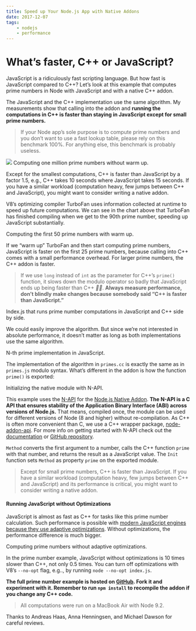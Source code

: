 ```yaml
---
title: Speed up Your Node.js App with Native Addons
date: 2017-12-07
tags: 
    - nodejs
    - performance
---
```

# What’s faster, C++ or JavaScript?

JavaScript is a ridiculously fast scripting language. But how fast is JavaScript
compared to C++? Let’s look at this example that computes prime numbers in Node
with JavaScript and with a native C++ addon.

The JavaScript and the C++ implementation use the same algorithm. My
measurements show that calling into the addon and **running the computations in
C++ is faster than staying in JavaScript except for small prime numbers.**

> If your Node app’s sole purpose is to compute prime numbers and you don’t want
> to use a fast lookup table, please rely on this benchmark 100%. For anything
else, this benchmark is probably useless.

![](https://cdn-images-1.medium.com/max/2000/1*xi9exVfLunfqUKZ20C71kQ.png)
<span class="figcaption_hack">Computing one million prime numbers without warm up.</span>

Except for the smallest computations, C++ is faster than JavaScript by a factor
1.5, e.g., C++ takes 10 seconds where JavaScript takes 15 seconds. If you have a
similar workload (computation heavy, few jumps between C++ and JavaScript), you
might want to consider writing a native addon.

V8’s optimizing compiler TurboFan uses information collected at runtime to speed
up future computations. We can see in the chart above that TurboFan has finished
compiling when we get to the 90th prime number, speeding up JavaScript
substantially.

<span class="figcaption_hack">Computing the first 50 prime numbers with warm up.</span>

If we “warm up” TurboFan and then start computing prime numbers, JavaScript is
faster on the first 25 prime numbers, because calling into C++ comes with a
small performance overhead. For larger prime numbers, the C++ addon is faster.

> If we use `long` instead of `int` as the parameter for C++’s `prime()` function,
> it slows down the modulo operator so badly that JavaScript ends up being faster
than C++ *🤷🏻‍*. **Always measure performance, don’t blindly make
****changes**** because somebody said “C++ is faster than JavaScript.”**

<span class="figcaption_hack">Index.js that runs prime number computations in JavaScript and C++ side by side.</span>

We could easily improve the algorithm. But since we’re not interested in
absolute performance, it doesn’t matter as long as both implementations use the
same algorithm.

<span class="figcaption_hack">N-th prime implementation in JavaScript.</span>

The implementation of the algorithm in `primes.cc` is exactly the same as in
`primes.js` modulo syntax. What’s different in the addon is how the function
`prime()` is exported:

<span class="figcaption_hack">Initializing the native module with N-API.</span>

This example uses the [N-API](https://nodejs.org/api/n-api.html) for the
[Node.js Native Addon](https://nodejs.org/api/addons.html). **The N-API is a C
API that ensures stability of the Application Binary Interface (ABI) across
versions of Node.js.** That means, compiled once, the module can be used for
different versions of Node (8 and higher) without re-compilation. As C++ is
often more convenient than C, we use a C++ wrapper package,
[node-addon-api](https://www.npmjs.com/package/node-addon-api). For more info on
getting started with N-API check out the
[documentation](https://nodejs.org/dist/latest/docs/api/n-api.html) or [GitHub
repository](https://github.com/nodejs/abi-stable-node).

`Method` converts the first argument to a number, calls the C++ function `prime`
with that number, and returns the result as a JavaScript value. The `Init`
function sets `Method` as property `prime` on the exported module.

> Except for small prime numbers, C++ is faster than JavaScript. If you have a
> similar workload (computation heavy, few jumps between C++ and JavaScript) and
its performance is critical, you might want to consider writing a native addon.

#### Running JavaScript without Optimizations

JavaScript is almost as fast as C++ for tasks like this prime number
calculation. Such performance is possible with [modern JavaScript engines
because they use adaptive optimizations](https://youtu.be/p-iiEDtpy6I). Without
optimizations, the performance difference is much bigger.

<span class="figcaption_hack">Computing prime numbers without adaptive optimizations.</span>

In the prime number example, JavaScript without optimizations is 10 times slower
than C++, not only 0.5 times. You can turn off optimizations with V8’s
`--no-opt` flag, e.g.., by running `node --no-opt index.js`.

**The full prime number example is hosted on
**[GitHub](https://github.com/fhinkel/javascript-vs-native-addon-prime-numbers)**.
Fork it and experiment with it. Remember to run **`npm install`** to recompile
the addon if you change any C++ code.**

> All computations were run on a MacBook Air with Node 9.2.

Thanks to Andreas Haas, Anna Henningsen, and Michael Dawson for careful reviews.